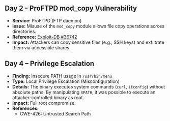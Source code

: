 ## Day 2 - ProFTPD mod_copy Vulnerability
- **Service:** ProFTPD (FTP daemon)
- **Issue:** Misuse of the `mod_copy` module allows file copy operations across directories.
- **Reference:** [Exploit-DB #36742](https://www.exploit-db.com/exploits/36742)
- **Impact:** Attackers can copy sensitive files (e.g., SSH keys) and exfiltrate them via accessible shares.

## Day 4 – Privilege Escalation

- **Finding:** Insecure PATH usage in `/usr/bin/menu`
- **Type:** Local Privilege Escalation (Misconfiguration)
- **Details:** The binary executes system commands (`curl`, `ifconfig`) without absolute paths. By manipulating `$PATH`, it was possible to execute an attacker-controlled binary as root.
- **Impact:** Full root compromise.
- **References:**  
  - CWE-426: Untrusted Search Path
